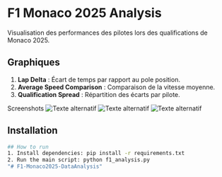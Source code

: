 # F1 Monaco 2025 Analysis

Visualisation des performances des pilotes lors des qualifications de Monaco 2025.

## Graphiques
1. **Lap Delta** : Écart de temps par rapport au pole position.
2. **Average Speed Comparison** : Comparaison de la vitesse moyenne.
3. **Qualification Spread** : Répartition des écarts par pilote.

 Screenshots
![Texte alternatif](newplot (1)) 
![Texte alternatif](newplot (2)) 
![Texte alternatif](newplot (3)) 


## Installation
```bash
## How to run
1. Install dependencies: pip install -r requirements.txt
2. Run the main script: python f1_analysis.py
"# F1-Monaco2025-DataAnalysis" 


